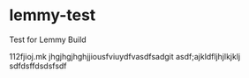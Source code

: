 lemmy-test
==========

Test for Lemmy Build


112fjioj.mk
jhgjhgjhghjjiousfviuydfvasdfsadgit asdf;ajkldfljhjlkjklj
sdfdsffdsdsfsdf